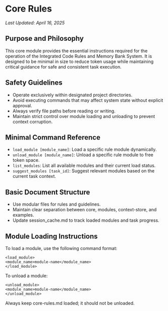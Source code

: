 # Core Rules

*Last Updated: April 16, 2025*

## Purpose and Philosophy
This core module provides the essential instructions required for the operation of the Integrated Code Rules and Memory Bank System. It is designed to be minimal in size to reduce token usage while maintaining critical guidance for safe and consistent task execution.

## Safety Guidelines
- Operate exclusively within designated project directories.
- Avoid executing commands that may affect system state without explicit approval.
- Always verify file paths before reading or writing.
- Maintain strict control over module loading and unloading to prevent context corruption.

## Minimal Command Reference
- `load_module [module_name]`: Load a specific rule module dynamically.
- `unload_module [module_name]`: Unload a specific rule module to free token space.
- `list_modules`: List all available modules and their current load status.
- `suggest_modules [task_id]`: Suggest relevant modules based on the current task context.

## Basic Document Structure
- Use modular files for rules and guidelines.
- Maintain clear separation between core, modules, context-store, and examples.
- Update session_cache.md to track loaded modules and task progress.

## Module Loading Instructions
To load a module, use the following command format:

```
<load_module>
<module_name>module-name</module_name>
</load_module>
```

To unload a module:

```
<unload_module>
<module_name>module-name</module_name>
</unload_module>
```

Always keep core-rules.md loaded; it should not be unloaded.
